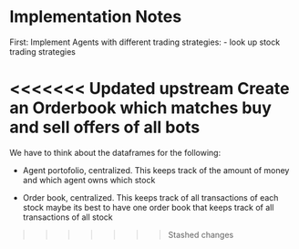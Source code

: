 # Implementation Notes

First: Implement Agents with different trading strategies: 
        - look up stock trading strategies 

<<<<<<< Updated upstream
Create an Orderbook which matches buy and sell offers of all bots
=======

We have to think about the dataframes for the following:

- Agent portofolio, centralized. This keeps track of the amount of money and 
which agent owns which stock

- Order book, centralized. This keeps track of all transactions of each stock
maybe its best to have one order book that keeps track of all transactions of all stock
>>>>>>> Stashed changes
